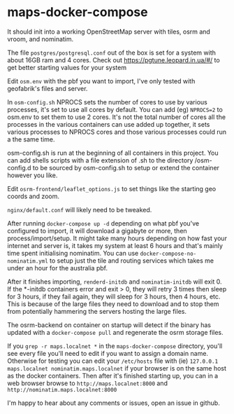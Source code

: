 # maps-docker-compose

It should init into a working OpenStreetMap server with tiles, osrm and vroom, and nominatim.

The file `postgres/postgresql.conf` out of the box is set for a system with about 16GB 
ram and 4 cores. Check out https://pgtune.leopard.in.ua/#/ to get better starting values 
for your system

Edit `osm.env` with the pbf you want to import, I've only tested with geofabrik's files
and server.

In `osm-config.sh` NPROCS sets the number of cores to use by various processes, 
it's set to use all cores by default. You can add (eg) `NPROCS=2` to osm.env to 
set them to use 2 cores. It's not the total number of cores all the processes in the
various containers can use added up together, it sets various processes to NPROCS
cores and those various processes could run a the same time.

osm-config.sh is run at the beginning of all containers in this project. You can
add shells scripts with a file extension of .sh to the directory /osm-config.d 
to be sourced by osm-config.sh to setup or extend the container however you like. 

Edit `osrm-frontend/leaflet_options.js` to set things like the starting geo coords and zoom.  

`nginx/default.conf` will likely need to be tweaked.

After running `docker-compose up -d` depending on what pbf you've configured to import,
it will download a gigabyte or more, then process/import/setup. It might take many hours
depending on how fast your internet and server is, it takes my system at least 6 hours and
that's mainly time spent initialising nominatim. You can use `docker-compose-no-nominatim.yml`
to setup just the tile and routing services which takes me under an hour for the australia pbf.
 
After it finishes importing, `renderd-initdb` and `nominatim-initdb` will exit 0. 
If the *-initdb containers error and exit > 0, they will retry 3 times then sleep for 
3 hours, if they fail again, they will sleep for 3 hours, then 4 hours, etc. 
This is because of the large files they need to download and to stop them from 
potentially hammering the servers hosting the large files.
 
The osrm-backend on container on startup will detect if the binary has updated with a 
`docker-compose pull` and regenerate the osrm storage files.

If you `grep -r maps.localnet *` in the `maps-docker-compose` directory, you'll see every file 
you'll need to edit if you want to assign a domain name. Otherwise for testing you can edit
your `/etc/hosts` file with (ie) `127.0.0.1 maps.localnet nominatim.maps.localnet` if your browser
is on the same host as the docker containers. Then after it's finished starting up, you can in a 
web browser browse to `http://maps.localnet:8000` and `http://nominatim.maps.localnet:8000`

I'm happy to hear about any comments or issues, open an issue in github.
